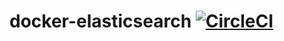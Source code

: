 # docker-elasticsearch [![CircleCI](https://circleci.com/gh/veltra/docker-elasticsearch.svg?style=svg&circle-token=6a624b99ec2bac7b2b7fca052252f5681afc21b6)](https://circleci.com/gh/veltra/docker-elasticsearch)

